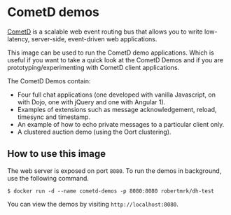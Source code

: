 # CometD demos

[CometD](http://cometd.org/) is a scalable web event routing bus that allows you to write low-latency, server-side, event-driven web applications. 

This image can be used to run the CometD demo applications. Which is useful if you want to take a quick look at the CometD Demos and if you are prototyping/experimenting with CometD client applications.

The CometD Demos contain:
* Four full chat applications (one developed with vanilla Javascript, on with Dojo, one with jQuery and one with Angular 1).
* Examples of extensions such as message acknowledgement, reload, timesync and timestamp.
* An example of how to echo private messages to a particular client only.
* A clustered auction demo (using the Oort clustering).

## How to use this image
The web server is exposed on port `8080`. To run the demos in background, use the following command.

`$ docker run -d --name cometd-demos -p 8080:8080 robertmrk/dh-test`

You can view the demos by visiting `http://localhost:8080`.
